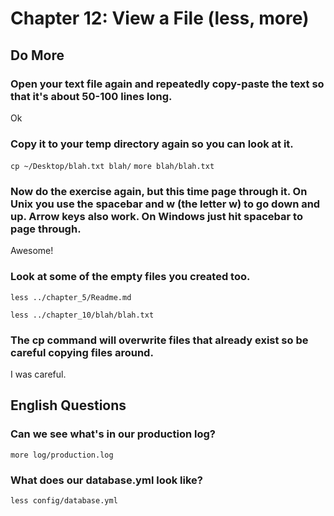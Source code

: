 
# Chapter 12: View a File (less, more)

## Do More

### Open your text file again and repeatedly copy-paste the text so that it's about 50-100 lines long.

Ok

### Copy it to your temp directory again so you can look at it.

`cp ~/Desktop/blah.txt blah/`
`more blah/blah.txt`

### Now do the exercise again, but this time page through it. On Unix you use the spacebar and w (the letter w) to go down and up. Arrow keys also work. On Windows just hit spacebar to page through.

Awesome!

### Look at some of the empty files you created too.

`less ../chapter_5/Readme.md`

`less ../chapter_10/blah/blah.txt`

### The cp command will overwrite files that already exist so be careful copying files around.

I was careful.
    
## English Questions

### Can we see what's in our production log?

`more log/production.log`

### What does our database.yml look like?

`less config/database.yml`
